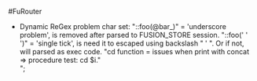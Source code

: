 #FuRouter
- Dynamic ReGex problem char set:
  "::foo(@bar_)" = 'underscore problem', is removed after parsed to FUSION_STORE session.
  "::foo(' ' ')" = 'single tick', is need it to escaped using backslash " \' ". Or if not, will parsed as exec code.
  "cd function = issues when print with concat => procedure test: cd $i."<br />";